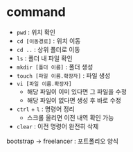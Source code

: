 # command

- `pwd` : 위치 확인
- `cd [이동경로]` : 위치 이동
- `cd ..` : 상위 폴더로 이동
- `ls` : 폴더 내 파일 확인
- `mkdir [폴더 이름]` : 폴더 생성
- `touch [파일 이름.확장자]` : 파일 생성
- `vi [파일 이름.확장자]`
    - 해당 파일이 이미 있다면 그 파일을 수정
    - 해당 파일이 없다면 생성 후 바로 수정
- `ctrl` + `l` : 명령어 정리
    - 스크롤 올리면 이전 내역 확인 가능
- `clear` : 이전 명령어 완전히 삭제

bootstrap → freelancer : 포트폴리오 양식